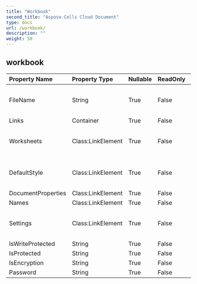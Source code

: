 ```yaml
---
title: "Workbook"
second_title: "Aspose.Cells Cloud Document"
type: docs
url: /workbook/
description: ""
weight: 50
---
```


## **workbook**

 

| Property Name | Property Type | Nullable |  ReadOnly | DefaultValue | Description | 
| :- | :- | :- |:- |  :- | :- |
| FileName | String | True |  False |  | Gets and sets the current file name.  |  
| Links | Container | True |  False |  |  |  
| Worksheets | Class:LinkElement | True |  False |  | Gets the  collection in the spreadsheet.  |  
| DefaultStyle | Class:LinkElement | True |  False |  | Gets or sets the default  object of the workbook.  |  
| DocumentProperties | Class:LinkElement | True |  False |  |  |  
| Names | Class:LinkElement | True |  False |  |  |  
| Settings | Class:LinkElement | True |  False |  | Represents the workbook settings.  |  
| IsWriteProtected | String | True |  False |  |  |  
| IsProtected | String | True |  False |  |  |  
| IsEncryption | String | True |  False |  |  |  
| Password | String | True |  False |  |  |  

